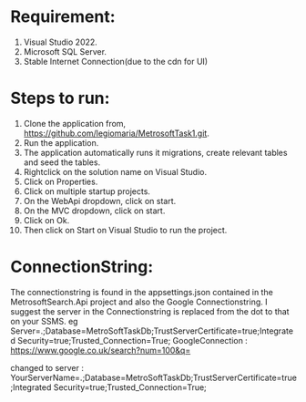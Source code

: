 # Requirement:
1. Visual Studio 2022.
2. Microsoft SQL Server.
3. Stable Internet Connection(due to the cdn for UI)


# Steps to run:
1. Clone the application from, https://github.com/legiomaria/MetrosoftTask1.git.
2.  Run the application.
3.  The application automatically runs it migrations, create relevant tables and seed the tables.
4. Rightclick on the solution name on Visual Studio.
5. Click on Properties.
6. Click on multiple startup projects.
7. On the WebApi dropdown, click on start.
8. On the MVC dropdown, click on start.
9. Click on Ok.
10. Then click on Start on Visual Studio to run the project. 

# ConnectionString:
 The connectionstring is found in the appsettings.json contained in the MetrosoftSearch.Api project and also
the Google Connectionstring. I suggest the server in the Connectionstring is replaced from the dot to that on your SSMS.
eg
Server=.;Database=MetroSoftTaskDb;TrustServerCertificate=true;Integrated Security=true;Trusted_Connection=True;
GoogleConnection : https://www.google.co.uk/search?num=100&q=

changed to server : YourServerName=.;Database=MetroSoftTaskDb;TrustServerCertificate=true;Integrated Security=true;Trusted_Connection=True; 
